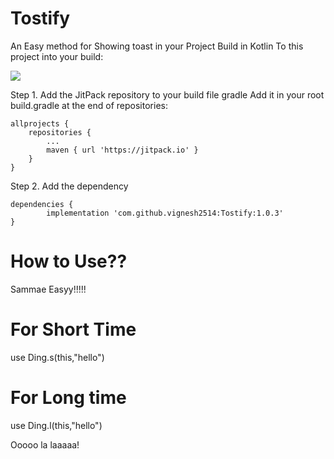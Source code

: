 # Tostify
An Easy method for Showing toast in your Project Build in Kotlin
To this project into your build:

[![](https://jitpack.io/v/vignesh2514/Tostify.svg)](https://jitpack.io/#vignesh2514/Tostify)

Step 1. Add the JitPack repository to your build file gradle
Add it in your root build.gradle at the end of repositories:

	allprojects {
		repositories {
			...
			maven { url 'https://jitpack.io' }
		}
	}
Step 2. Add the dependency

	dependencies {
	        implementation 'com.github.vignesh2514:Tostify:1.0.3'
	}



# How to Use??

 Sammae Easyy!!!!!
 
 # For Short Time 
 
 use     Ding.s(this,"hello")
 
 # For Long time 
 
 use     Ding.l(this,"hello")
 
 
 Ooooo la laaaaa!
